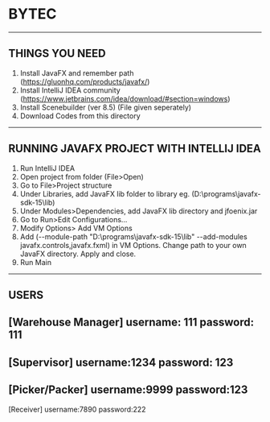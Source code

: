 # BYTEC

------------------------------------------
THINGS YOU NEED 
------------------------------------------
1. Install JavaFX and remember path
  (https://gluonhq.com/products/javafx/)
2. Install IntelliJ IDEA community
  (https://www.jetbrains.com/idea/download/#section=windows)
3. Install Scenebuilder (ver 8.5) 
  (File given seperately)
4. Download Codes from this directory

------------------------------------------
RUNNING JAVAFX PROJECT WITH INTELLIJ IDEA 
------------------------------------------
1. Run IntelliJ IDEA
2. Open project from folder (File>Open)
3. Go to File>Project structure
4. Under Libraries, add JavaFX lib folder to library 
  eg. (D:\programs\javafx-sdk-15\lib)
5. Under Modules>Dependencies, add JavaFX lib directory and jfoenix.jar
6. Go to Run>Edit Configurations...
7. Modify Options> Add VM Options
8. Add (--module-path "D:\programs\javafx-sdk-15\lib" --add-modules javafx.controls,javafx.fxml) in VM Options. Change path to your own JavaFX directory. Apply and close.
9. Run Main

-----------------------------------------
USERS
--------------------
[Warehouse Manager]
username: 111
password: 111
-------------------
[Supervisor]
username:1234
password: 123
-------------------
[Picker/Packer]
username:9999
password:123
-------------------
[Receiver]
username:7890
password:222
